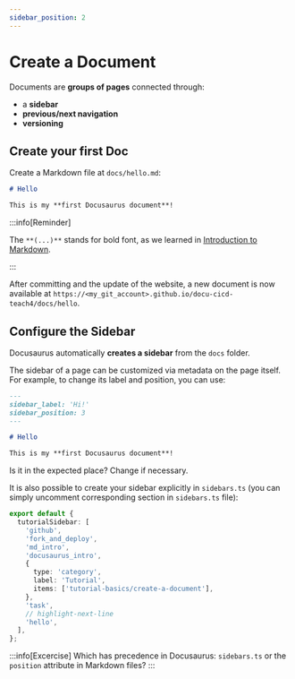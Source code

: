 ```yaml
---
sidebar_position: 2
---
```


# Create a Document

Documents are **groups of pages** connected through:

- a **sidebar**
- **previous/next navigation**
- **versioning**

## Create your first Doc

Create a Markdown file at `docs/hello.md`:

```md title="docs/hello.md"
# Hello

This is my **first Docusaurus document**!
```

:::info[Reminder]

The `**(...)**` stands for bold font, as we learned in [Introduction to Markdown](../md_intro.md).

:::

After committing and the update of the website, a new document is now available at `https://<my_git_account>.github.io/docu-cicd-teach4/docs/hello`.

## Configure the Sidebar

Docusaurus automatically **creates a sidebar** from the `docs` folder.

The sidebar of a page can be customized via metadata on the page itself. For example, to change its label and position, you can use:

```md title="docs/hello.md" {1-4}
---
sidebar_label: 'Hi!'
sidebar_position: 3
---

# Hello

This is my **first Docusaurus document**!
```
Is it in the expected place? Change if necessary. 

It is also possible to create your sidebar explicitly in `sidebars.ts` (you can simply uncomment corresponding section in `sidebars.ts` file):

```ts title="sidebars.ts"
export default {
  tutorialSidebar: [
    'github',
    'fork_and_deploy',
    'md_intro',
    'docusaurus_intro',
    {
      type: 'category',
      label: 'Tutorial',
      items: ['tutorial-basics/create-a-document'],
    },
    'task',
    // highlight-next-line
    'hello',
  ],
};
```

:::info[Excercise]
Which has precedence in Docusaurus: `sidebars.ts` or the `position` attribute in Markdown files?
:::
